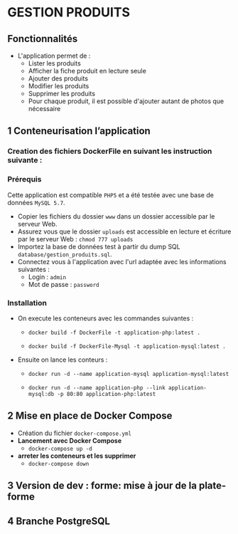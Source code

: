 # GESTION PRODUITS

## Fonctionnalités

- L'application permet de :
    - Lister les produits
    - Afficher la fiche produit en lecture seule
    - Ajouter des produits
    - Modifier les produits
    - Supprimer les produits
    - Pour chaque produit, il est possible d'ajouter autant de photos que nécessaire

## 1 Conteneurisation l’application

### Creation des fichiers DockerFile en suivant les instruction suivante :
### Prérequis

Cette application est compatible `PHP5` et a été testée avec une base de données `MySQL 5.7`.
- Copier les fichiers du dossier `www` dans un dossier accessible par le serveur Web.
- Assurez vous que le dossier `uploads` est accessible en lecture et écriture par le serveur Web : `chmod 777 uploads`
- Importez la base de données test à partir du dump SQL `database/gestion_produits.sql`.
- Connectez vous à l'application avec l'url adaptée avec les informations suivantes :
    - Login : `admin`
    - Mot de passe : `password`
### Installation
- On execute les conteneurs avec les commandes suivantes :

    - `docker build -f DockerFile -t application-php:latest .`

    - `docker build -f DockerFile-Mysql -t application-mysql:latest .`

- Ensuite on lance les conteurs : 

    - `docker run -d --name application-mysql application-mysql:latest`

    - `docker run -d --name application-php --link application-mysql:db -p 80:80 application-php:latest`

## 2 Mise en place de Docker Compose

- Création du fichier ``docker-compose.yml``
- **Lancement avec Docker Compose**
    - ``docker-compose up -d``
- **arreter les conteneurs et les supprimer**
     - `docker-compose down`


## 3 Version de dev : forme: mise à jour de la plate-forme

## 4 Branche PostgreSQL
